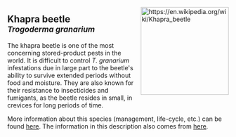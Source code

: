 <img 
title="https://en.wikipedia.org/wiki/Khapra_beetle"
src="https://upload.wikimedia.org/wikipedia/commons/f/fc/Khapra_beetle.jpg" 
height="200"
class="center"
align="right">

## Khapra beetle <br><sup>*Trogoderma granarium*</sup>

The khapra beetle is one of the most concerning stored-product pests in the world. It is difficult to control _T. granarium_ infestations due in large part to the beetle's ability to survive extended periods without food and moisture. They are also known for their resistance to insecticides and fumigants, as the beetle resides in small, in crevices for long periods of time. 

More information about this species (management, life-cycle, etc.) can be found [here](http://entnemdept.ufl.edu/creatures/urban/beetles/khapra_beetle.htm). The information in this description also comes from [here](http://entnemdept.ufl.edu/creatures/urban/beetles/khapra_beetle.htm).

<!--stackedit_data:
eyJoaXN0b3J5IjpbNzg0NjI3MDQyLC0xMjE0NzIwMjQxLDE0Nz
I0ODMxOCw1NzQ5Njg2OTcsMTEyNTg5OTgxMCwtMzMxNjQxODY2
XX0=
-->